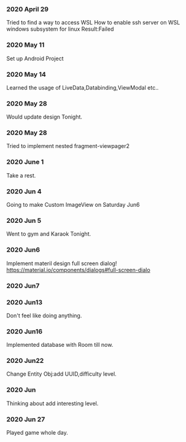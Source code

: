 ### 2020 April 29
Tried to find a way to access WSL
How to enable ssh server on WSL windows subsystem for linux
Result:Failed 
### 2020 May 11
Set up Android Project
### 2020 May 14
Learned the usage of LiveData,Databinding,ViewModal etc..
### 2020 May 28
Would update  design Tonight.
### 2020 May 28
Tried to implement nested fragment-viewpager2
### 2020 June 1
Take a rest.
### 2020 Jun 4
Going to make Custom ImageView on Saturday Jun6
### 2020 Jun 5
Went to gym and Karaok Tonight.
### 2020 Jun6
Implement materil design full screen dialog!
https://material.io/components/dialogs#full-screen-dialo
### 2020 Jun7
### 2020 Jun13
Don't feel like doing anything.
### 2020 Jun16
Implemented database with Room till now.
### 2020 Jun22
Change Entity Obj:add UUID,difficulty level.
### 2020 Jun
Thinking about add interesting level.
### 2020 Jun 27
Played game whole day.
